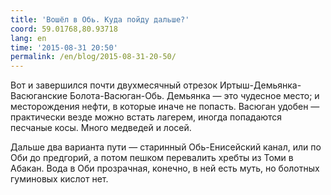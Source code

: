 ```yaml
---
title: 'Вошёл в Обь. Куда пойду дальше?'
coord: 59.01768,80.93718
lang: en
time: '2015-08-31 20:50'
permalink: /en/blog/2015-08-31-20-50/
---
```


Вот и завершился почти двухмесячный отрезок Иртыш-Демьянка-Васюганские Болота-Васюган-Обь. Демьянка&nbsp;— это чудесное место; и месторождения нефти, в которые иначе не попасть. Васюган удобен&nbsp;— практически везде можно встать лагерем, иногда попадаются песчаные косы. Много медведей и лосей.

Дальше два варианта пути&nbsp;— старинный Обь-Енисейский канал, или по Оби до предгорий, а потом пешком перевалить хребты из Томи в Абакан. Вода в Оби прозрачная, конечно, в ней есть муть, но болотных гуминовых кислот нет.
